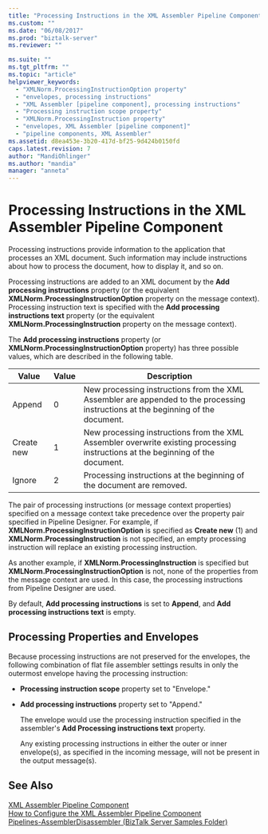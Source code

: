 ```yaml
---
title: "Processing Instructions in the XML Assembler Pipeline Component | Microsoft Docs"
ms.custom: ""
ms.date: "06/08/2017"
ms.prod: "biztalk-server"
ms.reviewer: ""

ms.suite: ""
ms.tgt_pltfrm: ""
ms.topic: "article"
helpviewer_keywords: 
  - "XMLNorm.ProcessingInstructionOption property"
  - "envelopes, processing instructions"
  - "XML Assembler [pipeline component], processing instructions"
  - "Processing instruction scope property"
  - "XMLNorm.ProcessingInstruction property"
  - "envelopes, XML Assembler [pipeline component]"
  - "pipeline components, XML Assembler"
ms.assetid: d8ea453e-3b20-417d-bf25-9d424b0150fd
caps.latest.revision: 7
author: "MandiOhlinger"
ms.author: "mandia"
manager: "anneta"
---
```

# Processing Instructions in the XML Assembler Pipeline Component
Processing instructions provide information to the application that processes an XML document. Such information may include instructions about how to process the document, how to display it, and so on.  
  
 Processing instructions are added to an XML document by the **Add processing instructions** property (or the equivalent **XMLNorm.ProcessingInstructionOption** property on the message context). Processing instruction text is specified with the **Add processing instructions text** property (or the equivalent **XMLNorm.ProcessingInstruction** property on the message context).  
  
 The **Add processing instructions** property (or **XMLNorm.ProcessingInstructionOption** property) has three possible values, which are described in the following table.  
  
|Value|Value|Description|  
|-----------|-----------|-----------------|  
|Append|0|New processing instructions from the XML Assembler are appended to the processing instructions at the beginning of the document.|  
|Create new|1|New processing instructions from the XML Assembler overwrite existing processing instructions at the beginning of the document.|  
|Ignore|2|Processing instructions at the beginning of the document are removed.|  
  
 The pair of processing instructions (or message context properties) specified on a message context take precedence over the property pair specified in Pipeline Designer. For example, if **XMLNorm.ProcessingInstructionOption** is specified as **Create new** (1) and **XMLNorm.ProcessingInstruction** is not specified, an empty processing instruction will replace an existing processing instruction.  
  
 As another example, if **XMLNorm.ProcessingInstruction** is specified but **XMLNorm.ProcessingInstructionOption** is not, none of the properties from the message context are used. In this case, the processing instructions from Pipeline Designer are used.  
  
 By default, **Add processing instructions** is set to **Append**, and **Add processing instructions text** is empty.  
  
## Processing Properties and Envelopes  
 Because processing instructions are not preserved for the envelopes, the following combination of flat file assembler settings results in only the outermost envelope having the processing instruction:  
  
- **Processing instruction scope** property set to "Envelope."  
  
- **Add processing instructions** property set to "Append."  
  
  The envelope would use the processing instruction specified in the assembler's **Add Processing instructions text** property.  
  
  Any existing processing instructions in either the outer or inner envelope(s), as specified in the incoming message, will not be present in the output message(s).  
  
## See Also  
 [XML Assembler Pipeline Component](../core/xml-assembler-pipeline-component.md)   
 [How to Configure the XML Assembler Pipeline Component](../core/how-to-configure-the-xml-assembler-pipeline-component.md)   
 [Pipelines-AssemblerDisassembler (BizTalk Server Samples Folder)](../core/pipelines-assemblerdisassembler-biztalk-server-samples-folder.md)